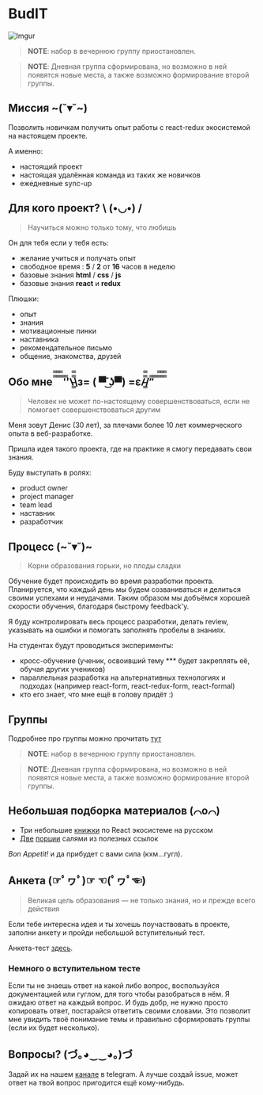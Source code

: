 # BudIT

![Imgur](http://i.imgur.com/0ZC0QSZ.jpg)

> **NOTE**: набор в вечернюю группу приостановлен.

> **NOTE**: Дневная группа сформирована, но возможно в ней появятся новые места, а также возможно формирование второй группы.

## Миссия ~(˘▾˘~)

Позволить новичкам получить опыт работы с react-redux экосистемой на настоящем проекте.

 А именно:
- настоящий проект
- настоящая удалённая команда из таких же новичков
- ежедневные sync-up

## Для кого проект? \ (•◡•) /

> Научиться можно только тому, что любишь

Он для тебя если у тебя есть:
- желание учиться и получать опыт
- свободное время :  **5** / **2** от **16** часов в неделю
- базовые знания **html** / **css** / **js**
- базовые знания **react** и **redux**

Плюшки:
- опыт
- знания
- мотивационные пинки
- наставника
- рекомендательное письмо
- общение, знакомства, друзей

## Обо мне   ̿̿ ̿̿ ̿̿ ̿'̿'\̵͇̿̿\з= ( ▀ ͜͞ʖ▀) =ε/̵͇̿̿/’̿’̿ ̿ ̿̿ ̿̿ ̿̿

> Человек не может по-настоящему совершенствоваться, если не помогает совершенствоваться другим

Меня зовут Денис (30 лет), за плечами более 10 лет коммерческого опыта в веб-разработке.

Пришла идея такого проекта, где на практике я смогу передавать свои знания.

Буду выступать в ролях:
- product owner
- project manager
- team lead
- наставник
- разработчик

## Процесс (~˘▾˘)~  

> Корни образования горьки, но плоды сладки

Обучение будет происходить во время разработки проекта. Планируется, что каждый день мы будем созваниваться и делиться своими успехами и неудачами. Таким образом мы добъёмся хорошей скорости обучения, благодаря быстрому feedback'у.

Я буду контролировать весь процесс разработки, делать review, указывать на ошибки и помогать заполнять пробелы в знаниях.

На студентах будут проводиться эксперименты:
- кросс-обучение (ученик, освоивший тему *** будет закреплять её, обучая других учеников)
- параллельная разработка на альтернативных технологиях и подходах (например react-form, react-redux-form, react-formal)
- кто его знает, что мне ещё в голову придёт :)

## Группы 

Подробнее про группы можно прочитать [тут](GROUPS.md)

> **NOTE**: набор в вечернюю группу приостановлен.

> **NOTE**: Дневная группа сформирована, но возможно в ней появятся новые места, а также возможно формирование второй группы.

## Небольшая подборка материалов (⌒o⌒)

+ Три небольшие [книжки](https://www.gitbook.com/@maxfarseer) по React экосистеме на русском
+ [Две](https://github.com/ericdouglas/react-roadmap) [порции](https://github.com/timarney/react-faq) салями из полезных ссылок

*Bon Appetit!* и да прибудет с вами сила (кхм...гугл).

## Анкета (☞ﾟヮﾟ)☞ ☜(ﾟヮﾟ☜)

> Великая цель образования —  не только знания, но и прежде всего действия


Если тебе интересна идея и ты хочешь поучаствовать в проекте, заполни анкету и пройди небольшой вступительный тест.

Анкета-тест [здесь](https://goo.gl/forms/c3r3e6lCAPR2ZMUY2).

### Немного о вступительном тесте

Если ты не знаешь ответ на какой либо вопрос, воспользуйся документацией или гуглом, для того чтобы разобраться в нём. Я ожидаю ответ на каждый вопрос. И будь добр, не нужно просто копировать ответ, постарайся ответить своими словами. Это позволит мне увидить твоё понимание темы и правильно сформировать группы (если их будет несколько).

## Вопросы? (づ｡◕‿‿◕｡)づ

Задай их на нашем [канале](https://telegram.me/joinchat/C95vNAfw7UQlJ9OctxPhHg) в telegram. А лучше создай issue, может ответ на твой вопрос пригодится ещё кому-нибудь.
